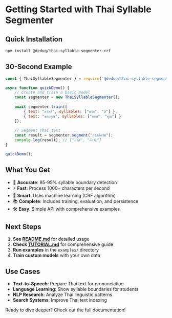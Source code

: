 # Getting Started with Thai Syllable Segmenter

## Quick Installation

```bash
npm install @deduq/thai-syllable-segmenter-crf
```

## 30-Second Example

```javascript
const { ThaiSyllableSegmenter } = require('@deduq/thai-syllable-segmenter-crf');

async function quickDemo() {
    // Create and train a basic model
    const segmenter = new ThaiSyllableSegmenter();
    
    await segmenter.train([
        { text: "สวัสดี", syllables: ["สวัส", "ดี"] },
        { text: "ขอบคุณ", syllables: ["ขอบ", "คุณ"] }
    ]);
    
    // Segment Thai text
    const result = segmenter.segment("สวัสดีครับ");
    console.log(result); // ["สวัส", "ดีครับ"]
}

quickDemo();
```

## What You Get

- 🎯 **Accurate**: 85-95% syllable boundary detection
- ⚡ **Fast**: Process 1000+ characters per second  
- 🧠 **Smart**: Uses machine learning (CRF algorithm)
- 📚 **Complete**: Includes training, evaluation, and persistence
- 🛠 **Easy**: Simple API with comprehensive examples

## Next Steps

1. **See [README.md](README.md)** for detailed usage
2. **Check [TUTORIAL.md](TUTORIAL.md)** for comprehensive guide
3. **Run examples** in the `examples/` directory
4. **Train custom models** with your own data

## Use Cases

- **Text-to-Speech**: Prepare Thai text for pronunciation
- **Language Learning**: Show syllable boundaries for students
- **NLP Research**: Analyze Thai linguistic patterns
- **Search Systems**: Improve Thai text indexing

Ready to dive deeper? Check out the full documentation!
